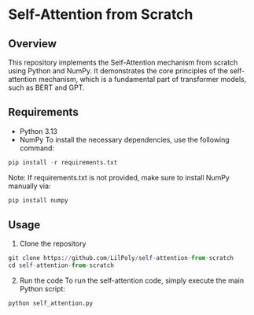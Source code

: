 # Self-Attention from Scratch

## Overview
This repository implements the Self-Attention mechanism from scratch using Python and NumPy. It demonstrates the core principles of the self-attention mechanism, which is a fundamental part of transformer models, such as BERT and GPT.

## Requirements
- Python 3.13
- NumPy
To install the necessary dependencies, use the following command:
``` python
pip install -r requirements.txt
```
Note: If requirements.txt is not provided, make sure to install NumPy manually via:
``` python
pip install numpy
```
## Usage
1. Clone the repository
``` python
git clone https://github.com/LilPoly/self-attention-from-scratch
cd self-attention-from-scratch
```
2. Run the code
To run the self-attention code, simply execute the main Python script:
``` python
python self_attention.py
```


